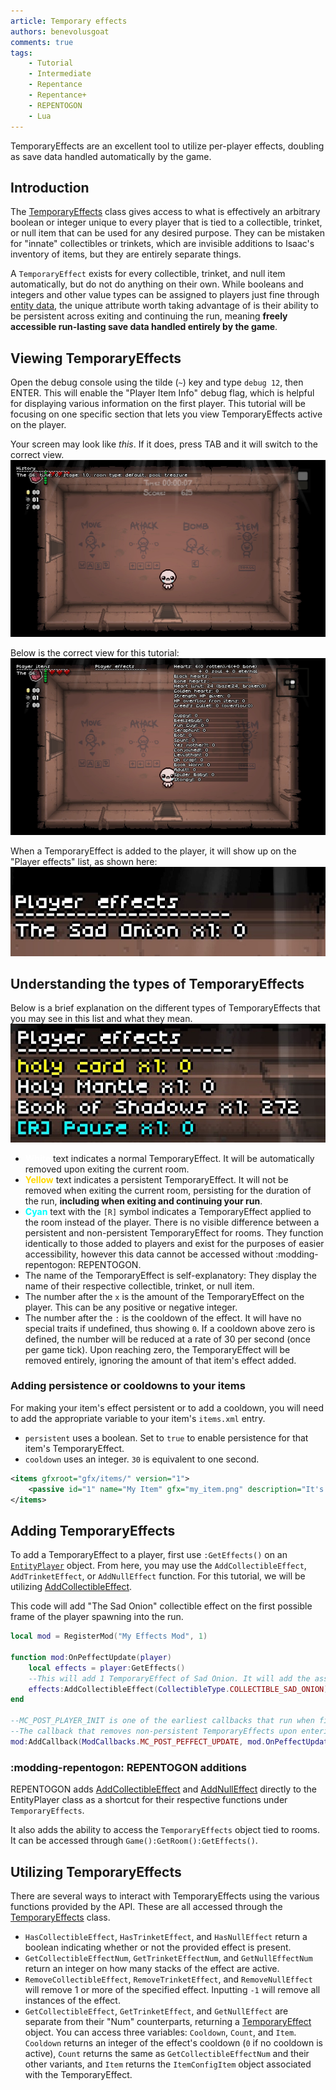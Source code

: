 ```yaml
---
article: Temporary effects
authors: benevolusgoat
comments: true
tags:
    - Tutorial
    - Intermediate
    - Repentance
    - Repentance+
    - REPENTOGON
    - Lua
---
```


TemporaryEffects are an excellent tool to utilize per-player effects, doubling as save data handled automatically by the game.

## Introduction
The [TemporaryEffects](https://wofsauge.github.io/IsaacDocs/rep/TemporaryEffects.html) class gives access to what is effectively an arbitrary boolean or integer unique to every player that is tied to a collectible, trinket, or null item that can be used for any desired purpose. They can be mistaken for "innate" collectibles or trinkets, which are invisible additions to Isaac's inventory of items, but they are entirely separate things.

A `TemporaryEffect` exists for every collectible, trinket, and null item automatically, but do not do anything on their own. While booleans and integers and other value types can be assigned to players just fine through [entity data](../concepts/entity_data.md), the unique attribute worth taking advantage of is their ability to be persistent across exiting and continuing the run, meaning **freely accessible run-lasting save data handled entirely by the game**.

## Viewing TemporaryEffects
Open the debug console using the tilde (`~`) key and type `debug 12`, then ENTER. This will enable the "Player Item Info" debug flag, which is helpful for displaying various information on the first player. This tutorial will be focusing on one specific section that lets you view TemporaryEffects active on the player.

Your screen may look like *this*. If it does, press TAB and it will switch to the correct view.<br>
![Incorrect debug 12 view](../assets/temporary_effects/debug_12_1.jpg)

Below is the correct view for this tutorial:<br>
![Correct debug 12 view](../assets/temporary_effects/debug_12_2.jpg)

When a TemporaryEffect is added to the player, it will show up on the "Player effects" list, as shown here:<br>
![Player effects view](../assets/temporary_effects/temp_effect_preview.jpg)

## Understanding the types of TemporaryEffects
Below is a brief explanation on the different types of TemporaryEffects that you may see in this list and what they mean.<br>
![Player effects list](../assets/temporary_effects/temp_effect_list.jpg)

- **<span style="color:rgba(255, 255, 255);">White</span>** text indicates a normal TemporaryEffect. It will be automatically removed upon exiting the current room.
- **<span style="color:rgba(255, 216, 0);">Yellow</span>** text indicates a persistent TemporaryEffect. It will not be removed when exiting the current room, persisting for the duration of the run, **including when exiting and continuing your run**.
- **<span style="color:rgba(0, 255, 255);">Cyan</span>** text with the `[R]` symbol indicates a TemporaryEffect applied to the room instead of the player. There is no visible difference between a persistent and non-persistent TemporaryEffect for rooms. They function identically to those added to players and exist for the purposes of easier accessibility, however this data cannot be accessed without :modding-repentogon: REPENTOGON.
- The name of the TemporaryEffect is self-explanatory: They display the name of their respective collectible, trinket, or null item.
- The number after the `x` is the amount of the TemporaryEffect on the player. This can be any positive or negative integer.
- The number after the `:` is the cooldown of the effect. It will have no special traits if undefined, thus showing `0`. If a cooldown above zero is defined, the number will be reduced at a rate of 30 per second (once per game tick). Upon reaching zero, the TemporaryEffect will be removed entirely, ignoring the amount of that item's effect added.

### Adding persistence or cooldowns to your items
For making your item's effect persistent or to add a cooldown, you will need to add the appropriate variable to your item's `items.xml` entry.

- `persistent` uses a boolean. Set to `true` to enable persistence for that item's TemporaryEffect.
- `cooldown` uses an integer. `30` is equivalent to one second.

```XML
<items gfxroot="gfx/items/" version="1">
	<passive id="1" name="My Item" gfx="my_item.png" description="It's my item!" persistent="true" cooldown="30" quality="0" />
</items>
```

## Adding TemporaryEffects
To add a TemporaryEffect to a player, first use `:GetEffects()` on an [`EntityPlayer`](https://wofsauge.github.io/IsaacDocs/rep/EntityPlayer.html) object. From here, you may use the `AddCollectibleEffect`, `AddTrinketEffect`, or `AddNullEffect` function. For this tutorial, we will be utilizing [AddCollectibleEffect](https://wofsauge.github.io/IsaacDocs/rep/TemporaryEffects.html#addcollectibleeffect).

This code will add "The Sad Onion" collectible effect on the first possible frame of the player spawning into the run.
```Lua
local mod = RegisterMod("My Effects Mod", 1)

function mod:OnPeffectUpdate(player)
	local effects = player:GetEffects()
	--This will add 1 TemporaryEffect of Sad Onion. It will add the associated costume by default while the game manually accounts for increasing your tears stat if you have the effect.
	effects:AddCollectibleEffect(CollectibleType.COLLECTIBLE_SAD_ONION)
end

--MC_POST_PLAYER_INIT is one of the earliest callbacks that run when first starting or continuing a run, so most others run after it.
--The callback that removes non-persistent TemporaryEffects upon entering a new room is one of them, meaning we must add it afterwards.
mod:AddCallback(ModCallbacks.MC_POST_PEFFECT_UPDATE, mod.OnPeffectUpdate)
```

### :modding-repentogon: REPENTOGON additions

REPENTOGON adds [AddCollectibleEffect](https://repentogon.com/EntityPlayer.html#addcollectibleeffect) and [AddNullEffect](https://repentogon.com/EntityPlayer.html#addnulleffect) directly to the EntityPlayer class as a shortcut for their respective functions under `TemporaryEffects`.

It also adds the ability to access the `TemporaryEffects` object tied to rooms. It can be accessed through `Game():GetRoom():GetEffects()`.

## Utilizing TemporaryEffects
There are several ways to interact with TemporaryEffects using the various functions provided by the API. These are all accessed through the [TemporaryEffects](https://wofsauge.github.io/IsaacDocs/rep/TemporaryEffects.html) class.

- `HasCollectibleEffect`, `HasTrinketEffect`, and `HasNullEffect` return a boolean indicating whether or not the provided effect is present.
- `GetCollectibleEffectNum`, `GetTrinketEffectNum`, and `GetNullEffectNum` return an integer on how many stacks of the effect are active.
- `RemoveCollectibleEffect`, `RemoveTrinketEffect`, and `RemoveNullEffect` will remove 1 or more of the specified effect. Inputting `-1` will remove all instances of the effect.
- `GetCollectibleEffect`, `GetTrinketEffect`, and `GetNullEffect` are separate from their "Num" counterparts, returning a [TemporaryEffect](https://wofsauge.github.io/IsaacDocs/rep/TemporaryEffect.html) object. You can access three variables: `Cooldown`, `Count`, and `Item`. `Cooldown` returns an integer of the effect's cooldown (`0` if no cooldown is active), `Count` returns the same as `GetCollectibleEffectNum` and their other variants, and `Item` returns the `ItemConfigItem` object associated with the TemporaryEffect.
